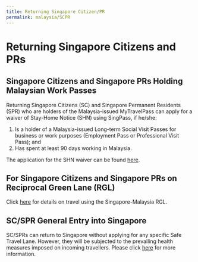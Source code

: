 ```yaml
---
title: Returning Singapore Citizen/PR
permalink: malaysia/SCPR
---
```


# Returning Singapore Citizens and PRs

## Singapore Citizens and Singapore PRs Holding Malaysian Work Passes 

Returning Singapore Citizens (SC) and Singapore Permanent Residents (SPR) who are holders of the Malaysia-issued MyTravelPass can apply for a waiver of Stay-Home Notice (SHN) using SingPass, if he/she:

1.	Is a holder of a Malaysia-issued Long-term Social Visit Passes for business or work purposes (Employment Pass or Professional Visit Pass); and
2.	Has spent at least 90 days working in Malaysia.

The application for the SHN waiver can be found [here](https://go.gov.sg/pcasgpr).

## For Singapore Citizens and Singapore PRs on Reciprocal Green Lane (RGL)
Click [here](/malaysia/rgl) for details on travel using the Singapore-Malaysia RGL.

## SC/SPR General Entry into Singapore
SC/SPRs can return to Singapore without applying for any specific Safe Travel Lane. However, they will be subjected to the prevailing health measures imposed on incoming travellers. Please click [here](https://www.ica.gov.sg/covid-19) for more information.
